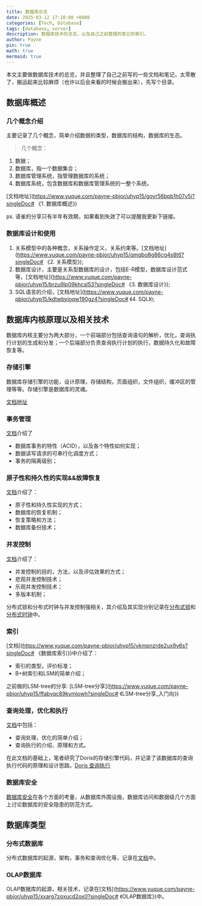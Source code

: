 ```yaml
---
title: 数据库总览
date: 2025-03-12 17:10:00 +0800
categories: [Tech, Database]
tags: [database, server]
description: 数据库技术的总览，以及自己之前整理的笔记的索引。
author: Payne
pin: true
math: true
mermaid: true
---
```


本文主要做数据库技术的总览，并且整理了自己之前写的一些文档和笔记，太零散了，搬运起来比较麻烦（也许以后会来看的时候会搬出来），先写个目录。

## 数据库概述

### 几个概念介绍

主要记录了几个概念，简单介绍数据的类型，数据库的结构，数据库的生态。

> 几个概念：
1. 数据；
2. 数据库，指一个数据集合；
3. 数据库管理系统，指管理数据库的系统；
4. 数据库系统，包含数据库和数据库管理系统的一整个系统。

[文档地址](https://www.yuque.com/payne-pbjor/uhyp15/goyr56bpb1h07v5i?singleDoc# 《1. 数据库概述》)

ps. 语雀的分享只有半年有效期，如果看到失效了可以提醒我更新下链接。

### 数据库设计和使用

1. 关系模型中的各种概念，关系操作定义，关系约束等。[文档地址](https://www.yuque.com/payne-pbjor/uhyp15/qmqbo8g86cg4s8t6?singleDoc# 《2. 关系模型》);
2. 数据库设计，主要是关系型数据库的设计，包括E-R模型，数据库设计范式等，[文档地址](https://www.yuque.com/payne-pbjor/uhyp15/brzu9lp09khcsl53?singleDoc# 《3. 数据库设计》);
3. SQL语言的介绍，[文档地址](https://www.yuque.com/payne-pbjor/uhyp15/kdtwbyioqw190gz4?singleDoc# 《4. SQL》);

## 数据库内核原理以及相关技术

数据库内核主要分为两大部分，一个前端部分包括查询语句的解析，优化，查询执行计划的生成和分发；一个后端部分负责查询执行计划的执行，数据持久化和故障恢复等。

### 存储引擎

数据库存储引擎的功能，设计原理，存储结构，页面组织，文件组织，缓冲区的管理等等。存储引擎是数据库的灵魂。

[文档地址](https://snrixk56e9.feishu.cn/docx/RE4MdWHrXo1ufqxDmvQcmeiDn5e?from=from_copylink)

### 事务管理

[文档](https://snrixk56e9.feishu.cn/docx/OPsJdCNlKo4Hpdxg4a2cllN9nic?from=from_copylink)介绍了
- 数据库事务的特性（ACID），以及各个特性如何实现；
- 数据读写请求的可串行化调度方式；
- 事务的隔离级别；

### 原子性和持久性的实现&&故障恢复

[文档](https://snrixk56e9.feishu.cn/docx/FcdJdsRnVofSbwx30WscmowPnnc?from=from_copylink)介绍了：
- 原子性和持久性实现的方式；
- 数据库的恢复机制；
- 恢复策略和方法；
- 数据库备份技术；

### 并发控制

[文档](https://snrixk56e9.feishu.cn/docx/BVrVdYs41oOqMsxHmwkcPYotnpc?from=from_copylink)介绍了：
- 并发控制的目的，方法，以及评估效果的方式；
- 悲观并发控制技术；
- 乐观并发控制技术；
- 多版本机制；

分布式锁和分布式时钟与并发控制强相关，其介绍及其实现分别记录在[分布式锁](https://paynezheng.github.io/posts/distributed_lock/)和[分布式时钟](https://paynezheng.github.io/posts/distributed_clock/)中。

### 索引

[文档](https://www.yuque.com/payne-pbjor/uhyp15/vkmpnzrde2ux9y6s?singleDoc# 《数据库索引》)中介绍了：
- 索引的类型，评价标准；
- B+树索引和LSM的简单介绍；

之前做的LSM-tree的分享: [LSM-tree分享](https://www.yuque.com/payne-pbjor/uhyp15/ffabyqc89kvmlowh?singleDoc# 《LSM-tree分享_入门向》)

### 查询处理，优化和执行

[文档](https://snrixk56e9.feishu.cn/docx/YwDydFSroo3891xQ21bcbj2inYc?from=from_copylink)中包括：
- 查询处理，优化的简单介绍；
- 查询执行的介绍、原理和方式。

在此文档的基础上，笔者研究了Doris的存储引擎代码，并记录了该数据库的查询执行代码的原理和设计思路。[Doris 查询执行](https://snrixk56e9.feishu.cn/docx/LDTddRLOpoovFCxYR5yc9itlnQb?from=from_copylink)

### 数据库安全

[数据库安全](https://paynezheng.github.io/posts/database_security/)在各个方面的考量，从数据库外围设施，数据库访问和数据级几个方面上讨论数据库的安全隐患的防范方式。

## 数据库类型

### 分布式数据库

分布式数据库的起源，架构，事务和查询优化等，记录在[文档](https://paynezheng.github.io/posts/distributed_database/)中。

### OLAP数据库
OLAP数据库的起源，相关技术，记录在[文档](https://www.yuque.com/payne-pbjor/uhyp15/xxarg7zqxucd2ox0?singleDoc# 《OLAP数据库》)中。
